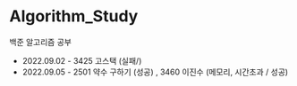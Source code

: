 # Algorithm_Study
백준 알고리즘 공부

- 2022.09.02 - 3425 고스택 (실패/)
- 2022.09.05 - 2501 약수 구하기 (성공) , 3460 이진수 (메모리, 시간초과 / 성공)
